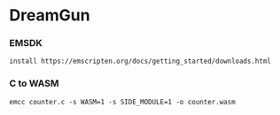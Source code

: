 # DreamGun

### EMSDK  
`install https://emscripten.org/docs/getting_started/downloads.html`  

### C to WASM  
`emcc counter.c -s WASM=1 -s SIDE_MODULE=1 -o counter.wasm`  

